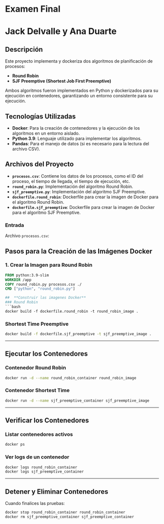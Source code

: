 # Examen Final
# Jack Delvalle y Ana Duarte

## Descripción

Este proyecto implementa y dockeriza dos algoritmos de planificación de procesos:
- **Round Robin**
- **SJF Preemptive (Shortest Job First Preemptive)**

Ambos algoritmos fueron implementados en Python y dockerizados para su ejecución en contenedores, garantizando un entorno consistente para su ejecución.

## Tecnologías Utilizadas

- **Docker**: Para la creación de contenedores y la ejecución de los algoritmos en un entorno aislado.
- **Python 3.9**: Lenguaje utilizado para implementar los algoritmos.
- **Pandas**: Para el manejo de datos (si es necesario para la lectura del archivo CSV).

## Archivos del Proyecto

- **`procesos.csv`**: Contiene los datos de los procesos, como el ID del proceso, el tiempo de llegada, el tiempo de ejecución, etc.
- **`round_robin.py`**: Implementación del algoritmo Round Robin.
- **`sjf_preemptive.py`**: Implementación del algoritmo SJF Preemptive.
- **`dockerfile.round_robin`**: Dockerfile para crear la imagen de Docker para el algoritmo Round Robin.
- **`dockerfile.sjf_preemptive`**: Dockerfile para crear la imagen de Docker para el algoritmo SJF Preemptive.

### Entrada
Archivo `procesos.csv`:

## Pasos para la Creación de las Imágenes Docker

### 1. Crear la Imagen para Round Robin

```dockerfile
FROM python:3.9-slim
WORKDIR /app
COPY round_robin.py procesos.csv ./
CMD ["python", "round_robin.py"]

##  **Construir las imagenes Docker**
### Round Robin
```bash
docker build -f dockerfile.round_robin -t round_robin_image .
```
### Shortest Time Preemptive
```bash
docker build -f dockerfile.sjf_preemptive -t sjf_preemptive_image .
```

---

## **Ejecutar los Contenedores**

### Contenedor Round Robin
```bash
docker run -d --name round_robin_container round_robin_image
```
### Contenedor Shortest Time
```bash
docker run -d --name sjf_preemptive_container sjf_preemptive_image
```

---

## **Verificar los Contenedores**
### Listar contenedores activos
```bash
docker ps
```
### Ver logs de un contenedor
```bash
docker logs round_robin_container
docker logs sjf_preemptive_container
```

---
## **Detener y Eliminar Contenedores**

Cuando finalices las pruebas:
```bash
docker stop round_robin_container round_robin_container
docker rm sjf_preemptive_container sjf_preemptive_container
```
